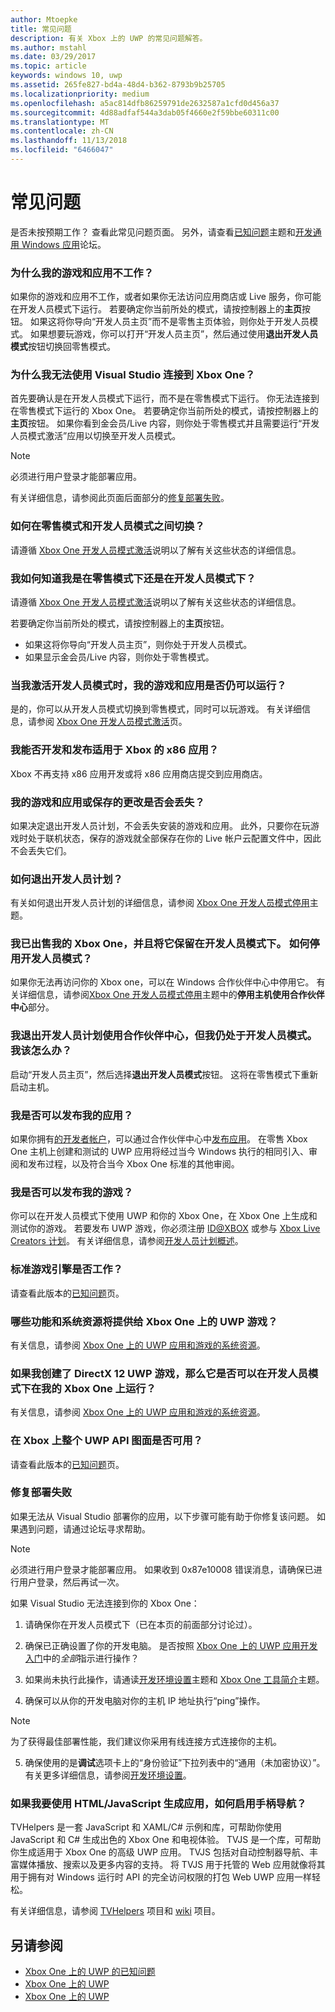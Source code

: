 ```yaml
---
author: Mtoepke
title: 常见问题
description: 有关 Xbox 上的 UWP 的常见问题解答。
ms.author: mstahl
ms.date: 03/29/2017
ms.topic: article
keywords: windows 10, uwp
ms.assetid: 265fe827-bd4a-48d4-b362-8793b9b25705
ms.localizationpriority: medium
ms.openlocfilehash: a5ac814dfb86259791de2632587a1cfd0d456a37
ms.sourcegitcommit: 4d88adfaf544a3dab05f4660e2f59bbe60311c00
ms.translationtype: MT
ms.contentlocale: zh-CN
ms.lasthandoff: 11/13/2018
ms.locfileid: "6466047"
---
```

# <a name="frequently-asked-questions"></a>常见问题

是否未按预期工作？ 查看此常见问题页面。 另外，请查看[已知问题](known-issues.md)主题和[开发通用 Windows 应用](https://go.microsoft.com/fwlink/?linkid=839446)论坛。 

### <a name="why-arent-my-games-and-apps-working"></a>为什么我的游戏和应用不工作？

如果你的游戏和应用不工作，或者如果你无法访问应用商店或 Live 服务，你可能在开发人员模式下运行。 若要确定你当前所处的模式，请按控制器上的**主页**按钮。 如果这将你导向“开发人员主页”而不是零售主页体验，则你处于开发人员模式。 如果想要玩游戏，你可以打开“开发人员主页”，然后通过使用**退出开发人员模式**按钮切换回零售模式。

### <a name="why-cant-i-connect-to-my-xbox-one-using-visual-studio"></a>为什么我无法使用 Visual Studio 连接到 Xbox One？

首先要确认是在开发人员模式下运行，而不是在零售模式下运行。 你无法连接到在零售模式下运行的 Xbox One。 若要确定你当前所处的模式，请按控制器上的**主页**按钮。 如果你看到金会员/Live 内容，则你处于零售模式并且需要运行“开发人员模式激活”应用以切换至开发人员模式。

> [!NOTE]
> 必须进行用户登录才能部署应用。

有关详细信息，请参阅此页面后面部分的[修复部署失败](#fixing-deployment-failures)。

### <a name="how-do-i-switch-between-retail-mode-and-developer-mode"></a>如何在零售模式和开发人员模式之间切换？

请遵循 [Xbox One 开发人员模式激活](devkit-activation.md)说明以了解有关这些状态的详细信息。

### <a name="how-do-i-know-if-i-am-in-retail-mode-or-developer-mode"></a>我如何知道我是在零售模式下还是在开发人员模式下？

请遵循 [Xbox One 开发人员模式激活](devkit-activation.md)说明以了解有关这些状态的详细信息。 

若要确定你当前所处的模式，请按控制器上的**主页**按钮。 
- 如果这将你导向“开发人员主页”，则你处于开发人员模式。
- 如果显示金会员/Live 内容，则你处于零售模式。

### <a name="will-my-games-and-apps-still-work-if-i-activate-developer-mode"></a>当我激活开发人员模式时，我的游戏和应用是否仍可以运行？

是的，你可以从开发人员模式切换到零售模式，同时可以玩游戏。 有关详细信息，请参阅 [Xbox One 开发人员模式激活](devkit-activation.md)页。 

### <a name="can-i-develop-and-publish-x86-apps-for-xbox"></a>我能否开发和发布适用于 Xbox 的 x86 应用？
Xbox 不再支持 x86 应用开发或将 x86 应用商店提交到应用商店。 

### <a name="will-i-lose-my-games-and-apps-or-saved-changes"></a>我的游戏和应用或保存的更改是否会丢失？

如果决定退出开发人员计划，不会丢失安装的游戏和应用。 此外，只要你在玩游戏时处于联机状态，保存的游戏就全部保存在你的 Live 帐户云配置文件中，因此不会丢失它们。

### <a name="how-do-i-leave-the-developer-program"></a>如何退出开发人员计划？

有关如何退出开发人员计划的详细信息，请参阅 [Xbox One 开发人员模式停用](devkit-deactivation.md)主题。

### <a name="i-sold-my-xbox-one-and-left-it-in-developer-mode-how-do-i-deactivate-developer-mode"></a>我已出售我的 Xbox One，并且将它保留在开发人员模式下。 如何停用开发人员模式？

如果你无法再访问你的 Xbox one，可以在 Windows 合作伙伴中心中停用它。 有关详细信息，请参阅[Xbox One 开发人员模式停用](devkit-deactivation.md#deactivate-your-console-using-partner-center)主题中的**停用主机使用合作伙伴中心**部分。 

### <a name="i-left-the-developer-program-using-partner-center-but-im-in-still-developer-mode-what-do-i-do"></a>我退出开发人员计划使用合作伙伴中心，但我仍处于开发人员模式。 我该怎么办？

启动“开发人员主页”，然后选择**退出开发人员模式**按钮。 这将在零售模式下重新启动主机。 

### <a name="can-i-publish-my-app"></a>我是否可以发布我的应用？

如果你拥有[的开发者帐户](https://developer.microsoft.com/store/register)，可以通过合作伙伴中心中[发布应用](../publish/index.md)。 在零售 Xbox One 主机上创建和测试的 UWP 应用将经过当今 Windows 执行的相同引入、审阅和发布过程，以及符合当今 Xbox One 标准的其他审阅。

### <a name="can-i-publish-my-game"></a>我是否可以发布我的游戏？

你可以在开发人员模式下使用 UWP 和你的 Xbox One，在 Xbox One 上生成和测试你的游戏。 若要发布 UWP 游戏，你必须注册 [ID@XBOX](http://www.xbox.com/Developers/id) 或参与 [Xbox Live Creators 计划](https://developer.microsoft.com/games/xbox/xboxlive/creator)。 有关详细信息，请参阅[开发人员计划概述](https://developer.microsoft.com/games/xbox/docs/xboxlive/get-started/developer-program-overview.html)。

### <a name="will-the-standard-game-engines-work"></a>标准游戏引擎是否工作？

请查看此版本的[已知问题](known-issues.md)页。

### <a name="what-capabilities-and-system-resources-are-available-to-uwp-games-on-xbox-one"></a>哪些功能和系统资源将提供给 Xbox One 上的 UWP 游戏？ 

有关信息，请参阅 [Xbox One 上的 UWP 应用和游戏的系统资源](system-resource-allocation.md)。

### <a name="if-i-create-a-directx-12-uwp-game-will-it-run-on-my-xbox-one-in-developer-mode"></a>如果我创建了 DirectX 12 UWP 游戏，那么它是否可以在开发人员模式下在我的 Xbox One 上运行？

有关信息，请参阅 [Xbox One 上的 UWP 应用和游戏的系统资源](system-resource-allocation.md)。

### <a name="will-the-entire-uwp-api-surface-be-available-on-xbox"></a>在 Xbox 上整个 UWP API 图面是否可用？

请查看此版本的[已知问题](known-issues.md)页。

### <a name="fixing-deployment-failures"></a>修复部署失败

如果无法从 Visual Studio 部署你的应用，以下步骤可能有助于你修复该问题。 如果遇到问题，请通过论坛寻求帮助。

> [!NOTE]
> 必须进行用户登录才能部署应用。 如果收到 0x87e10008 错误消息，请确保已进行用户登录，然后再试一次。

如果 Visual Studio 无法连接到你的 Xbox One：

1. 请确保你在开发人员模式下（已在本页的前面部分讨论过）。
2. 确保已正确设置了你的开发电脑。 是否按照 [Xbox One 上的 UWP 应用开发入门](getting-started.md)中的*全部*指示进行操作？ 

3. 如果尚未执行此操作，请通读[开发环境设置](development-environment-setup.md)主题和 [Xbox One 工具简介](introduction-to-xbox-tools.md)主题。

4. 确保可以从你的开发电脑对你的主机 IP 地址执行“ping”操作。
  > [!NOTE]
  > 为了获得最佳部署性能，我们建议你采用有线连接方式连接你的主机。

5. 确保使用的是**调试**选项卡上的“身份验证”下拉列表中的“通用（未加密协议）”。有关更多详细信息，请参阅[开发环境设置](development-environment-setup.md)。


### <a name="if-im-building-an-app-using-htmljavascript-how-do-i-enable-gamepad-navigation"></a>如果我要使用 HTML/JavaScript 生成应用，如何启用手柄导航？

TVHelpers 是一套 JavaScript 和 XAML/C# 示例和库，可帮助你使用 JavaScript 和 C# 生成出色的 Xbox One 和电视体验。 TVJS 是一个库，可帮助你生成适用于 Xbox One 的高级 UWP 应用。 TVJS 包括对自动控制器导航、丰富媒体播放、搜索以及更多内容的支持。 将 TVJS 用于托管的 Web 应用就像将其用于拥有对 Windows 运行时 API 的完全访问权限的打包 Web UWP 应用一样轻松。

有关详细信息，请参阅 [TVHelpers](https://github.com/Microsoft/TVHelpers) 项目和 [wiki](https://github.com/Microsoft/TVHelpers/wiki) 项目。

## <a name="see-also"></a>另请参阅
- [Xbox One 上的 UWP 的已知问题](known-issues.md)
- [Xbox One 上的 UWP](index.md)
- [Xbox One 上的 UWP](index.md)
